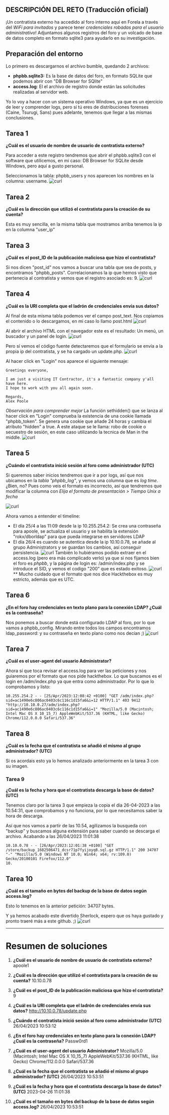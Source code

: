 
## DESCRIPCIÓN DEL RETO (Traducción oficial)
¡Un contratista externo ha accedido al foro interno aquí en Forela a través del *WiFi para invitados* y parece tener *credenciales robadas para el usuario administrativo*!
Adjuntamos algunos registros del foro y un volcado de base de datos completo en formato sqlite3 para ayudarlo en su investigación.

## Preparación del entorno
Lo primero es descargarnos el archivo bumble, quedando 2 archivos:
- **phpbb.sqlite3:** Es la base de datos del foro, en formato SQLite que podemos abrir con "DB Browser for SQlite"
- **access.log**: El el archivo de registro donde están las solicitudes realizadas al servidor web.

Yo lo voy a hacer con un sistema operativo Windows, ya que es un ejercicio de leer y comprender logs, pero sí tú eres de distribuciones forenses (Caine, Tsurugi, Sans) pues adelante, tenemos que llegar a las mismas conclusiones.

## Tarea 1
**¿Cuál es el usuario de nombre de usuario de contratista externo?**

Para acceder a este registro tendremos que abrir el phpbb.sqlite3 con el software que utilicemos, en mi caso: DB Browser for SQLite desde Windows, pero aquí a gusto personal.

Seleccionamos la tabla: phpbb_users y nos aparecen los nombres en la columna: username.
![curl](Images/tarea1_username.png)


## Tarea 2
**¿Cuál es la dirección que utilizó el contratista para la creación de su cuenta?**

Esta es muy sencilla, en la misma tabla que mostramos arriba tenemos la ip en la columna "user_ip"


## Tarea 3 
**¿Cuál es el post_ID de la publicación maliciosa que hizo el contratista?**

Si nos dicen "post_id" nos vamos a buscar una tabla que sea de posts, y encontramos "phpbb_posts".
Correlacionamos la ip que hemos visto que pertenecia al contratista y vemos que el registro asociado es: 9.
![curl](Images/tarea3_ip.png)


## Tarea 4
**¿Cuál es la URI completa que el ladrón de credenciales envía sus datos?**

Al final de esta misma tabla podemos ver el campo post_text.
Nos copiamos el contenido o lo descargamos, en mi caso lo llamo post.html
![curl](Images/tarea4_post_text.png)


Al abrir el archivo HTML con el navegador este es el resultado: Un menú, un buscador y un panel de login.
![curl](Images/tarea4_pagina_login.png)

Pero sí vemos el código fuente detectaremos que el formulario se envía a la propia ip del contratista, y se ha cargado un update.php.
![curl](Images/tarea4_codigo_fuente.png)

Al hacer click en "Login" nos aparece el siguiente mensaje:
```
Greetings everyone,  
  
I am just a visiting IT Contractor, it's a fantastic company y'all have here.  
I hope to work with you all again soon.  
  
Regards,  
Alex Poole
```

_Observación para comprender mejor_
La función sethidden() que se lanza al hacer click en "Login" comprueba la existencia de una cookie llamada "phpbb_token".
Se genera una cookie que añade 24 horas y cambia el atributo "hidden" a true.
A este ataque se le llama: robo de cookie o secuestro de sesión, en este caso utilizando la tecnica de Man in the middle.
![curl](Images/tarea4_funcion_sethidden.png)


## Tarea 5
**¿Cuándo el contratista inició sesión al foro como administrador (UTC)**

Si queremos saber inicios tendremos que ir a por logs, así que nos ubicamos en la *tabla "phpbb_log"*, y vemos una columna que es *log time*. ¿Bien, no?
Pues como veis el formato es incorrecto, así que tendremos que modificar la columna con *Elija el formato de presentación > Tiempo Unix a fecha*

![curl](Images/tarea5_phpbb_log.png)

Ahora vamos a entender el timeline:
- El día 25/4 a las 11:09 desde la ip 10.255.254.2: Se crea una contraseña para apoole, se actualiza el usuario y se habilita la extensión "rokx/dborldap" para que pueda integrarse en servidores LDAP
- El día 26/4 es cuando se autentica desde la ip 10.10.0.78, se añade al grupo Administrators y se guardan los cambios, así conseguir persistencia.
![curl](Images/tarea5_phpbb_log_fechas.png)
También lo hubiéramos podido extraer en el access.log (pero era más complicado verlo) ya que si nos fijamos bien el foro es *phpbb*, y la página de login es: /admin/index.php y se introduce el SID, y vemos el codigo "200" que es estado exitoso.
![curl](Images/tarea5_access_log.png)
** Mucho cuidado que el formato que nos dice Hackthebox es muy estricto, además que es UTC.


## Tarea 6
**¿En el foro hay credenciales en texto plano para la conexión LDAP? ¿Cuál es la contraseña?**

Nos ponemos a buscar donde está configurado LDAP al foro, por lo que vamos a phpbb_config.
Mirando entre todos los campos encontramos ldap_password: y su contraseña en texto plano como nos decían ;) 
![curl](Images/tarea6_phpbb_config.png)


## Tarea 7
**¿Cuál es el user-agent del usuario Administrator?**

Ahora sí que toca revisar el access.log para ver las peticiones y nos guiaremos por el formato que nos pide hackthebox.
Lo que buscamos es el login en /adm/index.php ya que entra como administrador. Por lo que lo comprobamos y listo:
```shell
10.255.254.2 - - [25/Apr/2023:12:08:42 +0100] "GET /adm/index.php?sid=ac1490e6c806ac0403c6c116c1d15fa6&i=12 HTTP/1.1" 403 9412 "http://10.10.0.27/adm/index.php?sid=ac1490e6c806ac0403c6c116c1d15fa6&i=1" "Mozilla/5.0 (Macintosh; Intel Mac OS X 10_15_7) AppleWebKit/537.36 (KHTML, like Gecko) Chrome/112.0.0.0 Safari/537.36"
```

## Tarea 8
**¿Cuál es la fecha que el contratista se añadió el mismo al grupo administrador? (UTC)**

Si os acordais esto ya lo hemos analizado anteriormente en la tarea 3 con su imagen.


### Tarea 9 
**¿Cuál es la fecha y hora que el contratista descarga la base de datos? (UTC)**

Tenemos claro por la tarea 3 que empieza la copia el día 26-04-2023 a las 10.54:31, que comprobamos y no funciona, por lo que necesitamos saber la hora de descarga.

Así que nos vamos a partir de las 10.54, agilizamos la busqueda con "backup" y buscamos alguna extensión para saber cuando se descarga el archivo. 
Acabando a las 26/04/2023 11:01:38
```
10.10.0.78 - - [26/Apr/2023:12:01:38 +0100] "GET /store/backup_1682506471_dcsr71p7fyijoyq8.sql.gz HTTP/1.1" 200 34707 "-" "Mozilla/5.0 (Windows NT 10.0; Win64; x64; rv:109.0) Gecko/20100101 Firefox/112.0"
10.
```

## Tarea 10
**¿Cuál es el tamaño en bytes del backup de la base de datos según access.log?**

Esto lo tenemos en la anterior petición: 34707 bytes.

Y ya hemos acabado este divertido Sherlock, espero que os haya gustado y pronto traeré más a este github. ;) 
![curl](Images/sherlock_completed.png)


----
# Resumen de soluciones
1) **¿Cuál es el usuario de nombre de usuario de contratista externo?**
apoole1

2) **¿Cuál es la dirección que utilizó el contratista para la creación de su cuenta?**
10.10.0.78
3) **¿Cuál es el post_ID de la publicación maliciosa que hizo el contratista?**
9
4) **¿Cuál es la URI completa que el ladrón de credenciales envía sus datos?**
http://10.10.0.78/update.php
5) **¿Cuándo el contratista inició sesión al foro como administrador (UTC)**
26/04/2023 10:53:12
6) **¿En el foro hay credenciales en texto plano para la conexión LDAP? ¿Cuál es la contraseña?**
Passw0rd1
7) **¿Cuál es el user-agent del usuario Administrator?**
Mozilla/5.0 (Macintosh; Intel Mac OS X 10_15_7) AppleWebKit/537.36 (KHTML, like Gecko) Chrome/112.0.0.0 Safari/537.36
8) **¿Cuál es la fecha que el contratista se añadió el mismo al grupo administrador? (UTC)**
26/04/2023 10:53:51
9) **¿Cuál es la fecha y hora que el contratista descarga la base de datos? (UTC)**
2023-04-26 11:01:38
10) **¿Cuál es el tamaño en bytes del backup de la base de datos según access.log?**
26/04/2023 10:53:51
